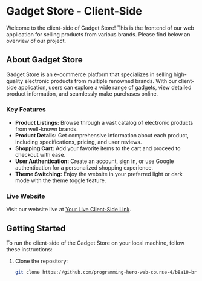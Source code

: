 # Gadget Store - Client-Side

Welcome to the client-side of Gadget Store! This is the frontend of our web application for selling products from various brands. Please find below an overview of our project.

## About Gadget Store

Gadget Store is an e-commerce platform that specializes in selling high-quality electronic products from multiple renowned brands. With our client-side application, users can explore a wide range of gadgets, view detailed product information, and seamlessly make purchases online.

### Key Features

- **Product Listings:** Browse through a vast catalog of electronic products from well-known brands.
- **Product Details:** Get comprehensive information about each product, including specifications, pricing, and user reviews.
- **Shopping Cart:** Add your favorite items to the cart and proceed to checkout with ease.
- **User Authentication:** Create an account, sign in, or use Google authentication for a personalized shopping experience.
- **Theme Switching:** Enjoy the website in your preferred light or dark mode with the theme toggle feature.

### Live Website

Visit our website live at [Your Live Client-Side Link](https://brand-shop-acfd4.web.app/).

## Getting Started

To run the client-side of the Gadget Store on your local machine, follow these instructions:

1. Clone the repository:

   ```bash
   git clone https://github.com/programming-hero-web-course-4/b8a10-brandshop-client-side-sabbir-offc
   ```
